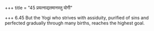 +++
title = "45 प्रयत्नाद्यतमानस्तु योगी"

+++
6.45 But the Yogi who strives with assiduity, purified of sins and
perfected gradually through many births, reaches the highest goal.
